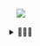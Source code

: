 <p align="center">
    <img src=https://user-images.githubusercontent.com/70792552/164441644-8ccf3b0d-2431-4a0a-903b-eb2f552cbd46.png>
</p>

<details align="center">
<summary>🍬🍭🥤</summary>
    <br><br>
    <img alt="Python" src="https://img.shields.io/badge/Spotify-d92959.svg?style=for-the-badge&logo=python&logoColor=white"/>
    <img alt="C++" src="https://img.shields.io/badge/c++-414574.svg?style=for-the-badge&logo=c%2B%2B&logoColor=white"/>
    <img alt="C#" src="https://img.shields.io/badge/c%23-d92959.svg?style=for-the-badge&logo=c-sharp&logoColor=white"/>
    <br><br>
    <img src="https://user-images.githubusercontent.com/70792552/164445125-66b2e14b-7c4e-4ddc-8d3e-c40ee6cc8d4c.gif" align="right" width="500px">
    <img src='https://data.whicdn.com/images/354171585/original.gif' width='175px'>
    <br>
    <p>
      Hello there! I'm billy, programmer and somewhat an artist. Sometimes I draw people 
      (tbh they turns out pretty bad and stupid and people start yelling at me for doing such a horrible thing to them xd)
      <br><br>
      Not much but I do watch a lil bit anime, mostly romatic and the sad ones that makes you cry alot. The favorite being <a href="https://en.wikipedia.org/wiki/Rascal_Does_Not_Dream_of_a_Dreaming_Girl">bunny girl senpai</a>.
      <br><br>
      Most of the time I'm vibing to music, I listen to Pop. And nope, no hiphop, not my taste.
      Favoriteistist artists being Justin Bieber, Tate McRae and Troye Sivan.
    </p>
    <br>
    <a href="https://billyeatcookies.itch.io">
      <img alt="Itch.io" src="https://img.shields.io/badge/Itch%20-d92959.svg?&style=for-the-badge&logo=Itch.io&logoColor=white">
    </a>
    <a href="https://twitter.com/billyeatcookies">
      <img alt="Twitter" src="https://img.shields.io/badge/Twitter-414574.svg?style=for-the-badge&logo=Twitter&logoColor=white">
    </a>
    <a href="https://discord.gg/zAHR4dFFJ8">
      <img alt="Spotify" src="https://img.shields.io/badge/Spotify-d92959.svg?style=for-the-badge&logo=spotify&logoColor=white">
    </a>
    </div>
    <br>
    <p align="center">
      <img align="center" src="https://github.com/billyeatcookies/billyeatcookies/blob/output/github-contribution-grid-snake.svg" alt="twitter/billyeatcookies" />
    </p>
    <h2></h2>
    <p align="center">
        <a href="https://github.com/billyeatcookies" target="_blank">
            <img alt="Top Language" src="https://github-readme-stats.vercel.app/api?username=billyeatcookies&show_icons=true&hide_border=true&bg_color=2e2751&text_color=d92959&title_color=d92959&icon_color=d92959&border_radius=0" height=180/>
            <img alt="GitHub Stats" src="https://github-readme-stats.vercel.app/api/top-langs/?username=billyeatcookies&layout=compact&show_icons=true&hide_border=true&bg_color=2e2751&text_color=9092AB&title_color=d92959&icon_color=d92959&border_radius=0" height=180/>
        </a>
    </p>
</details>
